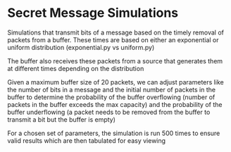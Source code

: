 # Secret Message Simulations
Simulations that transmit bits of a message based on the timely removal of packets from a buffer. These times are based on either an 
exponential or uniform distribution (exponential.py vs uniform.py)

The buffer also receives these packets from a source that generates them at different times depending on the distribution

Given a maximum buffer size of 20 packets, we can adjust parameters like the number of bits in a message and the initial number of
packets in the buffer to determine the probability of the buffer overflowing (number of packets in the buffer exceeds the max capacity)
and the probability of the buffer underflowing (a packet needs to be removed from the buffer to transmit a bit but the buffer is empty)

For a chosen set of parameters, the simulation is run 500 times to ensure valid results which are then tabulated for easy viewing
